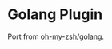  # Golang Plugin

 Port from [oh-my-zsh/golang](https://github.com/robbyrussell/oh-my-zsh/tree/master/plugins/golang).
